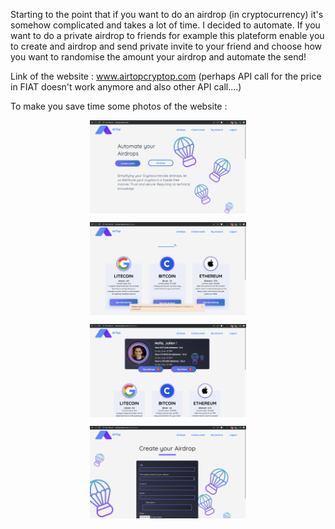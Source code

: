   Starting to the point that if you want to do an airdrop (in cryptocurrency) it's somehow complicated and takes a lot of time. I decided to automate. If you want to do a private airdrop to friends for example this plateform enable you to create and airdrop and send private invite to your friend and choose how you want to randomise the amount your airdrop and automate the send! 

  Link of the website : www.airtopcryptop.com (perhaps API call for the price in FIAT doesn't work anymore and also other API call....) 




  To make you save time some photos of the website : 

<p align="center">  
  <img src="landing.png" alt="drawing" width="250" align="center"/>
</p>


<p align="center">  
  <img src="airdrops.png" alt="drawing" width="250" align="center"/>
</p>


<p align="center">  
  <img src="dashboard.png" alt="drawing" width="250" align="center"/>
</p>

<p align="center">  
  <img src="create-event.png" alt="drawing" width="250" align="center"/>
</p>
